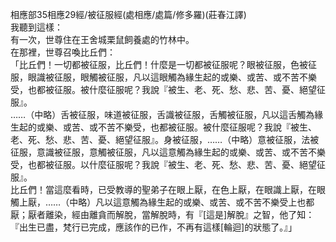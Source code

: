 相應部35相應29經/被征服經(處相應/處篇/修多羅)(莊春江譯)  
我聽到這樣：  
有一次，世尊住在王舍城栗鼠飼養處的竹林中。  
在那裡，世尊召喚比丘們：  
「比丘們！一切都被征服，比丘們！什麼是一切都被征服呢？眼被征服，色被征服，眼識被征服，眼觸被征服，凡以這眼觸為緣生起的或樂、或苦、或不苦不樂受，也都被征服。被什麼征服呢？我說『被生、老、死、愁、悲、苦、憂、絕望征服』。  
……（中略）舌被征服，味道被征服，舌識被征服，舌觸被征服，凡以這舌觸為緣生起的或樂、或苦、或不苦不樂受，也都被征服。被什麼征服呢？我說『被生、老、死、愁、悲、苦、憂、絕望征服』。身被征服，……（中略）意被征服，法被征服，意識被征服，意觸被征服，凡以這意觸為緣生起的或樂、或苦、或不苦不樂受，也都被征服。以什麼征服呢？我說『被生、老、死、愁、悲、苦、憂、絕望征服』。  
比丘們！當這麼看時，已受教導的聖弟子在眼上厭，在色上厭，在眼識上厭，在眼觸上厭，……（中略）凡以這意觸為緣生起的或樂、或苦、或不苦不樂受上也都厭；厭者離染，經由離貪而解脫，當解脫時，有『[這是]解脫』之智，他了知：『出生已盡，梵行已完成，應該作的已作，不再有這樣[輪迴]的狀態了。』」  
  
  
